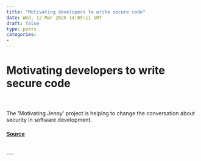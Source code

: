 ```yaml
---
title: "Motivating developers to write secure code"
date: Wed, 12 Mar 2025 14:09:11 GMT
draft: false
type: posts
categories: 
- 
---
```

# Motivating developers to write secure code

<br/>

<br/>
The 'Motivating Jenny' project is helping to change the conversation about security in software development.

#### [Source](https://www.ncsc.gov.uk/blog-post/motivating-developers-to-write-secure-code)

<br/>
---
